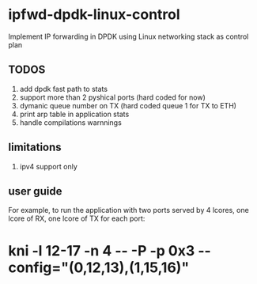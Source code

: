 # ipfwd-dpdk-linux-control
Implement IP forwarding in DPDK using Linux networking stack as control plan 

TODOS
-----
1. add dpdk fast path to stats
2. support more than 2 pyshical ports (hard coded for now)
3. dymanic queue number on TX (hard coded queue 1 for TX to ETH)
4. print arp table in application stats
5. handle compilations warnnings


limitations
------------
1. ipv4 support only


user guide
-----------
For example, to run the application with two ports served by 4 lcores, one lcore of RX, one lcore of TX for each port:
# kni -l 12-17 -n 4  -- -P -p 0x3 --config="(0,12,13),(1,15,16)"

